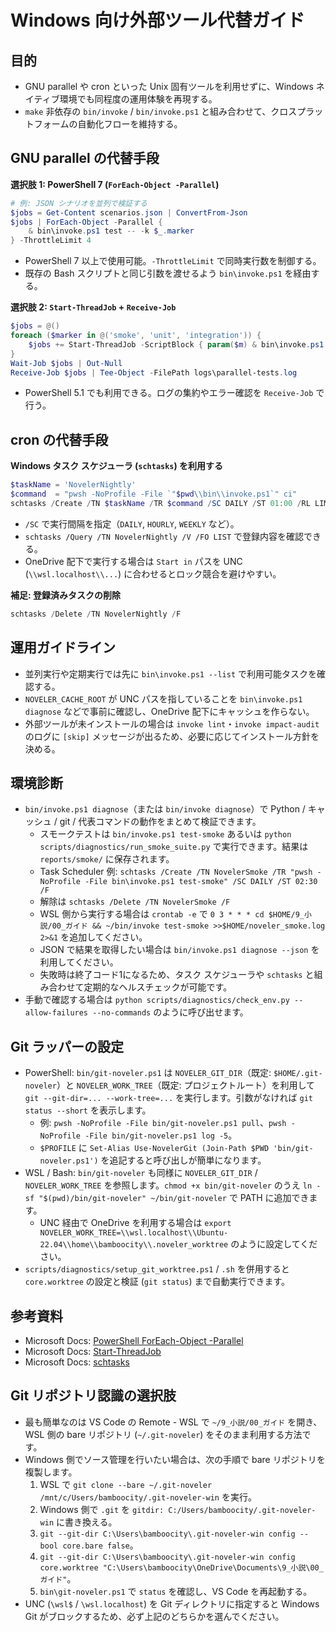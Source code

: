 # Windows 向け外部ツール代替ガイド

## 目的
- GNU parallel や cron といった Unix 固有ツールを利用せずに、Windows ネイティブ環境でも同程度の運用体験を再現する。
- `make` 非依存の `bin/invoke` / `bin/invoke.ps1` と組み合わせて、クロスプラットフォームの自動化フローを維持する。

## GNU parallel の代替手段

**選択肢 1: PowerShell 7 (`ForEach-Object -Parallel`)**
```powershell
# 例: JSON シナリオを並列で検証する
$jobs = Get-Content scenarios.json | ConvertFrom-Json
$jobs | ForEach-Object -Parallel {
    & bin\invoke.ps1 test -- -k $_.marker
} -ThrottleLimit 4
```
- PowerShell 7 以上で使用可能。`-ThrottleLimit` で同時実行数を制御する。
- 既存の Bash スクリプトと同じ引数を渡せるよう `bin\invoke.ps1` を経由する。

**選択肢 2: `Start-ThreadJob` + `Receive-Job`**
```powershell
$jobs = @()
foreach ($marker in @('smoke', 'unit', 'integration')) {
    $jobs += Start-ThreadJob -ScriptBlock { param($m) & bin\invoke.ps1 test -- -k $m } -ArgumentList $marker
}
Wait-Job $jobs | Out-Null
Receive-Job $jobs | Tee-Object -FilePath logs\parallel-tests.log
```
- PowerShell 5.1 でも利用できる。ログの集約やエラー確認を `Receive-Job` で行う。

## cron の代替手段

**Windows タスク スケジューラ (`schtasks`) を利用する**
```powershell
$taskName = 'NovelerNightly'
$command  = "pwsh -NoProfile -File `"$pwd\\bin\\invoke.ps1`" ci"
schtasks /Create /TN $taskName /TR $command /SC DAILY /ST 01:00 /RL LIMITED /F
```
- `/SC` で実行間隔を指定（`DAILY`, `HOURLY`, `WEEKLY` など）。
- `schtasks /Query /TN NovelerNightly /V /FO LIST` で登録内容を確認できる。
- OneDrive 配下で実行する場合は `Start in` パスを UNC (`\\wsl.localhost\\...`) に合わせるとロック競合を避けやすい。

**補足: 登録済みタスクの削除**
```powershell
schtasks /Delete /TN NovelerNightly /F
```

## 運用ガイドライン
- 並列実行や定期実行では先に `bin\invoke.ps1 --list` で利用可能タスクを確認する。
- `NOVELER_CACHE_ROOT` が UNC パスを指していることを `bin\invoke.ps1 diagnose` などで事前に確認し、OneDrive 配下にキャッシュを作らない。
- 外部ツールが未インストールの場合は `invoke lint`・`invoke impact-audit` のログに `[skip]` メッセージが出るため、必要に応じてインストール方針を決める。

## 環境診断
- `bin/invoke.ps1 diagnose`（または `bin/invoke diagnose`）で Python / キャッシュ / git / 代表コマンドの動作をまとめて検証できます。
  - スモークテストは `bin/invoke.ps1 test-smoke` あるいは `python scripts/diagnostics/run_smoke_suite.py` で実行できます。結果は `reports/smoke/` に保存されます。
  - Task Scheduler 例: `schtasks /Create /TN NovelerSmoke /TR "pwsh -NoProfile -File bin\invoke.ps1 test-smoke" /SC DAILY /ST 02:30 /F`
  - 解除は `schtasks /Delete /TN NovelerSmoke /F`
  - WSL 側から実行する場合は `crontab -e` で `0 3 * * * cd $HOME/9_小説/00_ガイド && ~/bin/invoke test-smoke >>$HOME/noveler_smoke.log 2>&1` を追加してください。
  - JSON で結果を取得したい場合は `bin/invoke.ps1 diagnose --json` を利用してください。
  - 失敗時は終了コード1になるため、タスク スケジューラや `schtasks` と組み合わせて定期的なヘルスチェックが可能です。
- 手動で確認する場合は `python scripts/diagnostics/check_env.py --allow-failures --no-commands` のように呼び出せます。

## Git ラッパーの設定
- PowerShell: `bin/git-noveler.ps1` は `NOVELER_GIT_DIR`（既定: `$HOME/.git-noveler`）と `NOVELER_WORK_TREE`（既定: プロジェクトルート）を利用して `git --git-dir=... --work-tree=...` を実行します。引数がなければ `git status --short` を表示します。
  - 例: `pwsh -NoProfile -File bin/git-noveler.ps1 pull`、`pwsh -NoProfile -File bin/git-noveler.ps1 log -5`。
  - `$PROFILE` に `Set-Alias Use-NovelerGit (Join-Path $PWD 'bin/git-noveler.ps1')` を追記すると呼び出しが簡単になります。
- WSL / Bash: `bin/git-noveler` も同様に `NOVELER_GIT_DIR` / `NOVELER_WORK_TREE` を参照します。`chmod +x bin/git-noveler` のうえ `ln -sf "$(pwd)/bin/git-noveler" ~/bin/git-noveler` で PATH に追加できます。
  - UNC 経由で OneDrive を利用する場合は `export NOVELER_WORK_TREE=\\wsl.localhost\\Ubuntu-22.04\\home\\bamboocity\\.noveler_worktree` のように設定してください。
- `scripts/diagnostics/setup_git_worktree.ps1` / `.sh` を併用すると `core.worktree` の設定と検証 (`git status`) まで自動実行できます。

## 参考資料
- Microsoft Docs: [PowerShell ForEach-Object -Parallel](https://learn.microsoft.com/powershell/module/microsoft.powershell.core/foreach-object)
- Microsoft Docs: [Start-ThreadJob](https://learn.microsoft.com/powershell/module/threadjob/start-threadjob)
- Microsoft Docs: [schtasks](https://learn.microsoft.com/windows-server/administration/windows-commands/schtasks)

## Git リポジトリ認識の選択肢
- 最も簡単なのは VS Code の Remote - WSL で `~/9_小説/00_ガイド` を開き、WSL 側の bare リポジトリ (`~/.git-noveler`) をそのまま利用する方法です。
- Windows 側でソース管理を行いたい場合は、次の手順で bare リポジトリを複製します。
  1. WSL で `git clone --bare ~/.git-noveler /mnt/c/Users/bamboocity/.git-noveler-win` を実行。
  2. Windows 側で `.git` を `gitdir: C:/Users/bamboocity/.git-noveler-win` に書き換える。
  3. `git --git-dir C:\Users\bamboocity\.git-noveler-win config --bool core.bare false`。
  4. `git --git-dir C:\Users\bamboocity\.git-noveler-win config core.worktree "C:\Users\bamboocity\OneDrive\Documents\9_小説\00_ガイド"`。
  5. `bin\git-noveler.ps1` で `status` を確認し、VS Code を再起動する。
- UNC (`\wsl$` / `\wsl.localhost`) を Git ディレクトリに指定すると Windows Git がブロックするため、必ず上記のどちらかを選んでください。